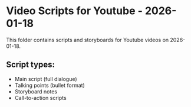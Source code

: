 # Video Scripts for Youtube - 2026-01-18

This folder contains scripts and storyboards for Youtube videos on 2026-01-18.

## Script types:
- Main script (full dialogue)
- Talking points (bullet format)
- Storyboard notes
- Call-to-action scripts
